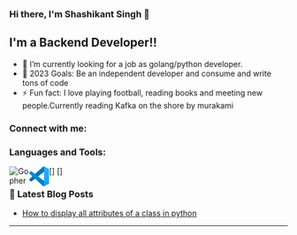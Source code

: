 ### Hi there, I'm Shashikant Singh 👋


## I'm a Backend Developer!!

- 🌱 I’m currently looking for a job as golang/python developer.
- 🥅 2023 Goals: Be an independent developer and consume and write tons of code
- ⚡ Fun fact: I love playing football, reading books and meeting new people.Currently reading Kafka on the shore by murakami



### Connect with me:



### Languages and Tools:
[<img align="left" alt="Gopher" width="36px" src="[https://ih1.redbubble.net/image.399557438.5366/raf,750x1000,075,t,oatmeal_heather.u2.jpg](https://go.dev/blog/gopher/logo.png)" />]
[<img align="left" alt="Visual Studio Code" width="36px" src="https://raw.githubusercontent.com/github/explore/80688e429a7d4ef2fca1e82350fe8e3517d3494d/topics/visual-studio-code/visual-studio-code.png" />]



### 📕 Latest Blog Posts

<!-- BLOG-POST-LIST:START -->
- [How to display all attributes of a class in python](https://dev.to/shashikant231/how-to-display-all-attributes-of-a-class-17pj)
<!-- BLOG-POST-LIST:END -->

---

